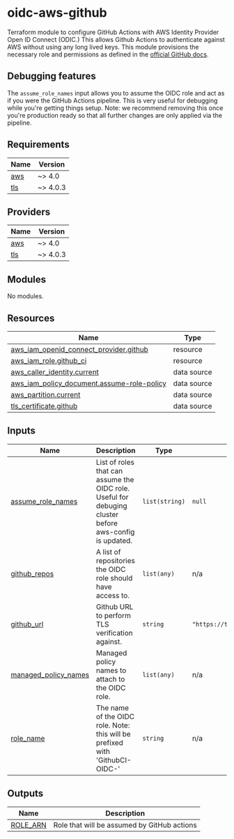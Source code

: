 # oidc-aws-github
Terraform module to configure GitHub Actions with AWS Identity Provider Open ID Connect (ODIC.) This allows Github Actions to authenticate against AWS without using any long lived keys. This module provisions the necessary role and permissions as defined in the [official GitHub docs](https://docs.github.com/en/actions/deployment/security-hardening-your-deployments/configuring-openid-connect-in-amazon-web-services).

## Debugging features
The `assume_role_names` input allows you to assume the OIDC role and act as if you were the GitHub Actions pipeline. This is very useful for debugging while you're getting things setup. Note: we recommend removing this once you're production ready so that all further changes are only applied via the pipeline.

<!-- BEGIN_TF_DOCS -->
## Requirements

| Name | Version |
|------|---------|
| <a name="requirement_aws"></a> [aws](#requirement\_aws) | ~> 4.0 |
| <a name="requirement_tls"></a> [tls](#requirement\_tls) | ~> 4.0.3 |

## Providers

| Name | Version |
|------|---------|
| <a name="provider_aws"></a> [aws](#provider\_aws) | ~> 4.0 |
| <a name="provider_tls"></a> [tls](#provider\_tls) | ~> 4.0.3 |

## Modules

No modules.

## Resources

| Name | Type |
|------|------|
| [aws_iam_openid_connect_provider.github](https://registry.terraform.io/providers/hashicorp/aws/latest/docs/resources/iam_openid_connect_provider) | resource |
| [aws_iam_role.github_ci](https://registry.terraform.io/providers/hashicorp/aws/latest/docs/resources/iam_role) | resource |
| [aws_caller_identity.current](https://registry.terraform.io/providers/hashicorp/aws/latest/docs/data-sources/caller_identity) | data source |
| [aws_iam_policy_document.assume-role-policy](https://registry.terraform.io/providers/hashicorp/aws/latest/docs/data-sources/iam_policy_document) | data source |
| [aws_partition.current](https://registry.terraform.io/providers/hashicorp/aws/latest/docs/data-sources/partition) | data source |
| [tls_certificate.github](https://registry.terraform.io/providers/hashicorp/tls/latest/docs/data-sources/certificate) | data source |

## Inputs

| Name | Description | Type | Default | Required |
|------|-------------|------|---------|:--------:|
| <a name="input_assume_role_names"></a> [assume\_role\_names](#input\_assume\_role\_names) | List of roles that can assume the OIDC role. Useful for debuging cluster before aws-config is updated. | `list(string)` | `null` | no |
| <a name="input_github_repos"></a> [github\_repos](#input\_github\_repos) | A list of repositories the OIDC role should have access to. | `list(any)` | n/a | yes |
| <a name="input_github_url"></a> [github\_url](#input\_github\_url) | Github URL to perform TLS verification against. | `string` | `"https://token.actions.githubusercontent.com"` | no |
| <a name="input_managed_policy_names"></a> [managed\_policy\_names](#input\_managed\_policy\_names) | Managed policy names to attach to the OIDC role. | `list(any)` | n/a | yes |
| <a name="input_role_name"></a> [role\_name](#input\_role\_name) | The name of the OIDC role. Note: this will be prefixed with 'GithubCI-OIDC-' | `string` | n/a | yes |

## Outputs

| Name | Description |
|------|-------------|
| <a name="output_ROLE_ARN"></a> [ROLE\_ARN](#output\_ROLE\_ARN) | Role that will be assumed by GitHub actions |
<!-- END_TF_DOCS -->
